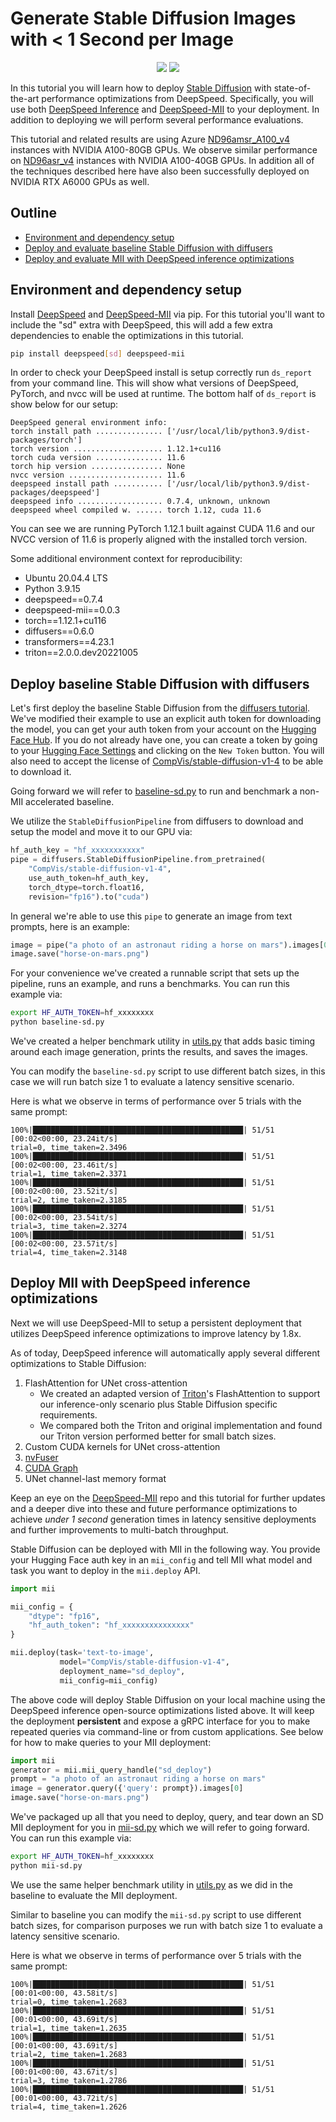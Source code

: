 # Generate Stable Diffusion Images with < 1 Second per Image

<div align="center">
 <img src="../../../docs/images/sd-hero.png#gh-light-mode-only">
 <img src="../../../docs/images/sd-hero-dark.png#gh-dark-mode-only">
</div>

In this tutorial you will learn how to deploy [Stable Diffusion](https://huggingface.co/CompVis/stable-diffusion-v1-4) with state-of-the-art performance optimizations from DeepSpeed. Specifically, you will use both [DeepSpeed Inference](https://github.com/microsoft/deepspeed) and [DeepSpeed-MII](https://github.com/microsoft/deepspeed-mii) to your deployment. In addition to deploying we will perform several performance evaluations.

This tutorial and related results are using Azure [ND96amsr\_A100\_v4](https://learn.microsoft.com/en-us/azure/virtual-machines/nda100-v4-series) instances with NVIDIA A100-80GB GPUs. We observe similar performance on [ND96asr\_v4](https://learn.microsoft.com/en-us/azure/virtual-machines/nda100-v4-series) instances with NVIDIA A100-40GB GPUs. In addition all of the techniques described here have also been successfully deployed on NVIDIA RTX A6000 GPUs as well.

## Outline
* [Environment and dependency setup](#environment-setup)
* [Deploy and evaluate baseline Stable Diffusion with diffusers](#deploy-baseline-stable-diffusion-with-diffusers)
* [Deploy and evaluate MII with DeepSpeed inference optimizations](#deploy-mii-with-deepspeed-inference-optimizations)

## Environment and dependency setup

Install [DeepSpeed](https://pypi.org/project/deepspeed/) and [DeepSpeed-MII](https://pypi.org/project/mii/) via pip. For this tutorial you'll want to include the "sd" extra with DeepSpeed, this will add a few extra dependencies to enable the optimizations in this tutorial.

```bash
pip install deepspeed[sd] deepspeed-mii
```

In order to check your DeepSpeed install is setup correctly run `ds_report` from your command line. This will show what versions of DeepSpeed, PyTorch, and nvcc will be used at runtime. The bottom half of `ds_report` is show below for our setup:

```
DeepSpeed general environment info:
torch install path ............... ['/usr/local/lib/python3.9/dist-packages/torch']
torch version .................... 1.12.1+cu116
torch cuda version ............... 11.6
torch hip version ................ None
nvcc version ..................... 11.6
deepspeed install path ........... ['/usr/local/lib/python3.9/dist-packages/deepspeed']
deepspeed info ................... 0.7.4, unknown, unknown
deepspeed wheel compiled w. ...... torch 1.12, cuda 11.6
```

You can see we are running PyTorch 1.12.1 built against CUDA 11.6 and our NVCC version of 11.6 is properly aligned with the installed torch version.

Some additional environment context for reproducibility:
* Ubuntu 20.04.4 LTS
* Python 3.9.15
* deepspeed==0.7.4
* deepspeed-mii==0.0.3
* torch==1.12.1+cu116
* diffusers==0.6.0
* transformers==4.23.1
* triton==2.0.0.dev20221005

## Deploy baseline Stable Diffusion with diffusers

Let's first deploy the baseline Stable Diffusion from the [diffusers tutorial](https://github.com/huggingface/diffusers#text-to-image-generation-with-stable-diffusion). We've modified their example to use an explicit auth token for downloading the model, you can get your auth token from your account on the [Hugging Face Hub](https://huggingface.co/settings/tokens). If you do not already have one, you can create a token by going to your [Hugging Face Settings](https://huggingface.co/settings/tokens) and clicking on the `New Token` button. You will also need to accept the license of [CompVis/stable-diffusion-v1-4](https://huggingface.co/CompVis/stable-diffusion-v1-4) to be able to download it.

Going forward we will refer to [baseline-sd.py](baseline-sd.py) to run and benchmark a non-MII accelerated baseline.

We utilize the `StableDiffusionPipeline` from diffusers to download and setup the model and move it to our GPU via:

```python
hf_auth_key = "hf_xxxxxxxxxxx"
pipe = diffusers.StableDiffusionPipeline.from_pretrained(
    "CompVis/stable-diffusion-v1-4",
    use_auth_token=hf_auth_key,
    torch_dtype=torch.float16,
    revision="fp16").to("cuda")
```

In general we're able to use this `pipe` to generate an image from text prompts, here is an example:

```python
image = pipe("a photo of an astronaut riding a horse on mars").images[0]
image.save("horse-on-mars.png")
```

For your convenience we've created a runnable script that sets up the pipeline, runs an example, and runs a benchmarks. You can run this example via:

```bash
export HF_AUTH_TOKEN=hf_xxxxxxxx
python baseline-sd.py
```

We've created a helper benchmark utility in [utils.py](utils.py) that adds basic timing around each image generation, prints the results, and saves the images.

You can modify the `baseline-sd.py` script to use different batch sizes, in this case we will run batch size 1 to evaluate a latency sensitive scenario.

Here is what we observe in terms of performance over 5 trials with the same prompt:

```
100%|███████████████████████████████████████████████| 51/51 [00:02<00:00, 23.24it/s]
trial=0, time_taken=2.3496
100%|███████████████████████████████████████████████| 51/51 [00:02<00:00, 23.46it/s]
trial=1, time_taken=2.3371
100%|███████████████████████████████████████████████| 51/51 [00:02<00:00, 23.52it/s]
trial=2, time_taken=2.3185
100%|███████████████████████████████████████████████| 51/51 [00:02<00:00, 23.54it/s]
trial=3, time_taken=2.3274
100%|███████████████████████████████████████████████| 51/51 [00:02<00:00, 23.57it/s]
trial=4, time_taken=2.3148
```

## Deploy MII with DeepSpeed inference optimizations

Next we will use DeepSpeed-MII to setup a persistent deployment that utilizes DeepSpeed inference optimizations to improve latency by 1.8x.

As of today, DeepSpeed inference will automatically apply several different optimizations to Stable Diffusion:

1. FlashAttention for UNet cross-attention
    * We created an adapted version of [Triton](https://github.com/openai/triton)'s FlashAttention to support our inference-only scenario plus Stable Diffusion specific requirements.
    * We compared both the Triton and original implementation and found our Triton version performed better for small batch sizes.
2. Custom CUDA kernels for UNet cross-attention
3. [nvFuser](https://pytorch.org/blog/introducing-nvfuser-a-deep-learning-compiler-for-pytorch/)
4. [CUDA Graph](https://developer.nvidia.com/blog/cuda-graphs/)
5. UNet channel-last memory format

Keep an eye on the [DeepSpeed-MII](https://github.com/microsoft/deepspeed-mii) repo and this tutorial for further updates and a deeper dive into these and future performance optimizations to achieve *under 1 second* generation times in latency sensitive deployments and further improvements to multi-batch throughput.

Stable Diffusion can be deployed with MII in the following way. You provide your Hugging Face auth key in an `mii_config` and tell MII what model and task you want to deploy in the `mii.deploy` API.

```python
import mii

mii_config = {
    "dtype": "fp16",
    "hf_auth_token": "hf_xxxxxxxxxxxxxxx"
}

mii.deploy(task='text-to-image',
           model="CompVis/stable-diffusion-v1-4",
           deployment_name="sd_deploy",
           mii_config=mii_config)
```

The above code will deploy Stable Diffusion on your local machine using the DeepSpeed inference open-source optimizations listed above. It will keep the deployment **persistent** and expose a gRPC interface for you to make repeated queries via command-line or from custom applications. See below for how to make queries to your MII deployment:

```python
import mii
generator = mii.mii_query_handle("sd_deploy")
prompt = "a photo of an astronaut riding a horse on mars"
image = generator.query({'query': prompt}).images[0]
image.save("horse-on-mars.png")
```

We've packaged up all that you need to deploy, query, and tear down an SD MII deployment for you in [mii-sd.py](mii-sd.py) which we will refer to going forward. You can run this example via:

```bash
export HF_AUTH_TOKEN=hf_xxxxxxxx
python mii-sd.py
```

We use the same helper benchmark utility in [utils.py](utils.py) as we did in the baseline to evaluate the MII deployment.

Similar to baseline you can modify the `mii-sd.py` script to use different batch sizes, for comparison purposes we run with batch size 1 to evaluate a latency sensitive scenario.

Here is what we observe in terms of performance over 5 trials with the same prompt:

```
100%|███████████████████████████████████████████████| 51/51 [00:01<00:00, 43.58it/s]
trial=0, time_taken=1.2683
100%|███████████████████████████████████████████████| 51/51 [00:01<00:00, 43.69it/s]
trial=1, time_taken=1.2635
100%|███████████████████████████████████████████████| 51/51 [00:01<00:00, 43.69it/s]
trial=2, time_taken=1.2683
100%|███████████████████████████████████████████████| 51/51 [00:01<00:00, 43.67it/s]
trial=3, time_taken=1.2786
100%|███████████████████████████████████████████████| 51/51 [00:01<00:00, 43.72it/s]
trial=4, time_taken=1.2626
```
